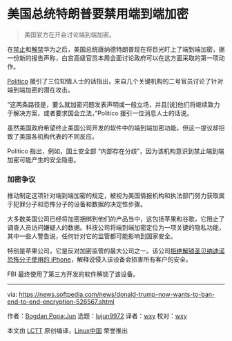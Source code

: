 [#]: collector: (lujun9972)
[#]: translator: (wxy)
[#]: reviewer: (wxy)
[#]: publisher: ( )
[#]: url: ( )
[#]: subject: (Donald Trump Now Wants to Ban End-to-End Encryption)
[#]: via: (https://news.softpedia.com/news/donald-trump-now-wants-to-ban-end-to-end-encryption-526567.shtml)
[#]: author: (Bogdan Popa https://news.softpedia.com/editors/browse/bogdan-popa)

美国总统特朗普要禁用端到端加密
======

> 美国官方在开会讨论端到端加密。

在[禁止][1]和[解禁][2]华为之后，美国总统唐纳德特朗普现在将目光盯上了端到端加密，据一份新的报告声称，白宫高级官员本周会面讨论政府可以在这方面采取的第一项动作。

[Politico][3] 援引了三位知情人士的话指出，来自几个关键机构的二号官员讨论了针对端到端加密的潜在攻击。

“这两条路径是，要么就加密问题发表声明或一般立场，并且[说]他们将继续致力于解决方案，或者要求国会立法，”Politico 援引一位消息人士的话说。

虽然美国政府希望终止美国公司开发的软件中的端到端加密功能，但这一提议却招致了美国各机构代表的不同反应。

Politico 指出，例如，国土安全部 “内部存在分歧”，因为该机构意识到禁止端到端加密可能产生的安全隐患。

### 加密争议

推动制定这项针对端到端加密的规定，被视为美国情报机构和执法部门努力获取属于犯罪分子和恐怖分子的设备和数据的决定性步骤。

大多数美国公司已经将加密捆绑到他们的产品当中，这包括苹果和谷歌，它阻止了调查人员访问嫌疑人的数据。科技公司将端到端加密定位为一项关键的隐私功能，其中一些人警告说，任何针对它的监管都可能影响到国家安全。

特别是苹果公司，它是反对加密监管的最大公司之一。该公司[拒绝解锁圣贝纳迪诺恐怖分子使用的 iPhone][4]，解释说侵入该设备会损害所有客户的安全。

FBI 最终使用了第三方开发的软件解锁了该设备。

--------------------------------------------------------------------------------

via: https://news.softpedia.com/news/donald-trump-now-wants-to-ban-end-to-end-encryption-526567.shtml

作者：[Bogdan Popa;Jun][a]
选题：[lujun9972][b]
译者：[wxy](https://github.com/wxy)
校对：[wxy](https://github.com/wxy)

本文由 [LCTT](https://github.com/LCTT/TranslateProject) 原创编译，[Linux中国](https://linux.cn/) 荣誉推出

[a]: https://news.softpedia.com/editors/browse/bogdan-popa
[b]: https://github.com/lujun9972
[1]: https://news.softpedia.com/news/google-bans-huawei-from-using-android-google-play-gmail-other-services-526083.shtml
[2]: https://news.softpedia.com/news/breaking-donald-trump-says-huawei-can-buy-american-products-again-526564.shtml
[3]: https://www.politico.com/story/2019/06/27/trump-officials-weigh-encryption-crackdown-1385306
[4]: https://news.softpedia.com/news/judge-orders-apple-to-help-the-fbi-hack-san-bernardino-shooter-s-iphone-500517.shtml
